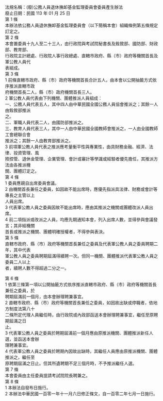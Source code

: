 法規名稱：(廢)公務人員退休撫卹基金監理委員會委員產生辦法  
廢止日期：民國 113 年 01 月 25 日  
第 1 條  
本辦法依公務人員退休撫卹基金監理委員會（以下簡稱本會）組織條例第五條規定訂定之。  
第 2 條  
本會置委員十九人至二十三人，由行政院與考試院秘書長及銓敘部、國防部、財政部、教育部、  
行政院主計總處、行政院人事行政總處、直轄市政府、縣（市）政府等機關首長及軍公教人員代  
表組成。  
第 3 條  
1 前條直轄市政府、縣（市）政府等機關首長合計五人，由本會以公開抽籤方式依序推派直轄市政  
府機關首長二人，縣（市）政府機關首長三人。  
2 軍公教人員代表由下列機關、團體推派人員組成：  
一、公務人員代表五人，其中四人由中華民國全國公務人員協會推派之；其餘一人由銓敘部推派  
之。  
二、軍職人員代表二人，由國防部推派之。  
三、教育人員代表三人，其中一人由中華民國全國教師會推派之，一人由全國教師工會總聯合會  
推派之；其餘一人由教育部推派之。  
3 前項軍公教人員代表之推派應考量衡平性與專業性，由具財務金融、經濟、法律、投資管理、風  
險控管、退休金管理、企業管理、會計或審計等學識或經驗者優先擔任，其推派方法由各推派機  
關、團體訂定之。  
第 4 條  
1 委員應親自出席委員會議。  
2 由機關首長兼任之委員，如因故不能出席時，應優先指派具法律、財務或會計等專長之主管以上  
人員出席。  
3 代表軍公教人員之委員因故不能出席時，應由其推派之機關或團體改派人員出席。  
4 前二項指派或改派之人員，均應先期通知本會，列入出席人數，並得參與會議發言；其非經機關  
首長或推派之機關、團體明確授權者，不得參與表決。  
第 5 條  
直轄市政府、縣（市）政府等機關首長兼任之委員及代表軍公教人員之委員聘期二年，其中代表  
軍公教人員之委員聘期屆滿得續聘一次。但同一機關、團體推派代表軍公教人員之委員二人以上  
者，續聘人數不得超過二分之一。  


第 6 條  
1 依第三條第一項以公開抽籤方式依序推派直轄市政府、縣（市）政府等機關首長兼任之委員，於  
聘期屆滿前一個月，由本會辦理聘兼事宜。  
2 直轄市政府、縣（市）政府等機關首長兼任之委員，如因故出缺或停職者，依地方制度法第八十  
二條所定代理人員繼任時，由行政院或內政部函送本會辦理聘兼事宜，繼任至原聘期屆滿之日  
止。  
3 代表軍公教人員之委員於聘期屆滿前一個月應由原推派機關、團體推派新任人選，並函送本會辦  
理聘兼事宜。  
4 代表軍公教人員之委員於聘期內因故出缺時，其繼任人員應由原推派機關、團體推派之，繼任至  
原聘期屆滿之日止。但其所遺聘期不足三個月時，不予推派繼任人選。  
第 7 條  
本會委員由主任委員提請考試院院長聘兼之。  
第 8 條  
1 本辦法自發布日施行。  
2 本辦法中華民國一百零一年十一月六日修正條文，自一百零二年七月一日施行。  


